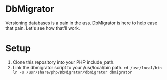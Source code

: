 # DbMigrator
Versioning databases is a pain in the ass. DbMigrator is here to help ease that pain. Let's see how that'll work.

# Setup
1. Clone this repository into your PHP include_path.
2. Link the dbmigrator script to your /usr/local/bin path.
`cd /usr/local/bin
ln -s /usr/share/php/DbMigrator/dbmigrator dbmigrator`